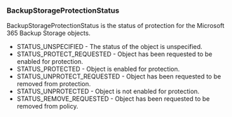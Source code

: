 ### BackupStorageProtectionStatus
BackupStorageProtectionStatus is the status of protection
for the Microsoft 365 Backup Storage objects.

- STATUS_UNSPECIFIED - The status of the object is unspecified.
- STATUS_PROTECT_REQUESTED - Object has been requested to be enabled for protection.
- STATUS_PROTECTED - Object is enabled for protection.
- STATUS_UNPROTECT_REQUESTED - Object has been requested to be removed from protection.
- STATUS_UNPROTECTED - Object is not enabled for protection.
- STATUS_REMOVE_REQUESTED - Object has been requested to be removed from policy.
